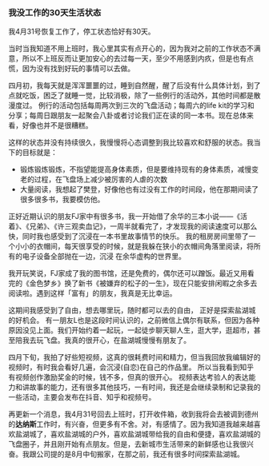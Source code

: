 ### 我没工作的30天生活状态

我4月31号恢复工作了，停工状态恰好有30天。

当时当我知道不用上班时，我心里其实有点开心的，因为我对之前的工作状态不满意，所以不上班反而让更加安心的去过每一天，至少不用感到内疚，但是也有点慌，因为没有找到好玩的事情可以去做。 

四月初，我每天就是浑浑噩噩的过，睡到自然醒，醒了后没有什么具体计划，到了点就吃饭，困乏了就睡一觉，比较消极，除了一些例行的活动外，其他时间都是散漫度过。 例行的活动包括每周两次到三次的飞盘活动；每周六的life kit的学习和分享；每周日跟朋友一起聚会八卦或者讨论我们正在读的同一本书。现在总体来看，好像也并不是很糟糕。 

这样的状态并没有持续很久，我慢慢将心态调整到我比较喜欢和舒服的状态。我当下的目标就是：
* 锻炼锻炼锻炼，不指望能提高身体素质，但是要维持现有的身体素质，减慢变老的过程，在飞盘场上减少被厉害的人虐的次数
* 大量阅读，我想起了樊登，好像他也有过没有工作的时间段，他在那期间读了很多很多书，我要模仿他。 

正好近期认识的朋友FJ家中有很多书，我一开始借了余华的三本小说——《活着》、《兄弟》、《许三观卖血记》，一周半就看完了，才发现我的阅读速度可以那么快，同时我也感受到了沉浸在一本书里故事情节的快乐。 我的租房房间里带了一个小小的衣帽间，每天很享受的时候，就是我躲在狭小的衣帽间角落里阅读，将所有的电子设备全部抛在一边，沉浸 在余华虚构的世界里。

我开玩笑说，FJ家成了我的图书馆，还是免费的，偶尔还可以蹭饭。最近又用看完的《金色梦乡》换了新书《被嫌弃的松子的一生》，现在只能安排闲暇之余多去阅读啦。遇到这样「富有」的朋友，我真是无比幸运。

这期间我感受到了自由，想去哪里玩，随时都可以去的自由， 正好是探索盐湖城的好机会。 有一朋友L也是这段时间认识的，之前微信上偶尔有联系，但因为各种原因没见上面。我们开始约着一起玩，一起徒步聊天聊人生，逛大学，逛超市，甚至陪我去玩飞盘。我真的很开心，在盐湖城慢慢有朋友了。 

四月下旬，我拍了好些短视频，这真的很耗费时间和精力，但当我回放我编辑好的视频时，有时我会看好几遍，会沉浸(自恋)在自己的作品里。 所以当我看到知乎有视频创作激励奖金的时候，钱不多，但真的很开心。 视频表达考验人的表达能力和讲故事的能力，还有很多其他技巧，一有时间，我还是会继续录制和记录我的一些活动，主要会发布在抖音、知乎和视频号。

再更新一个消息，我4月31号回去上班时，打开收件箱，收到我将会去被调到德州的**达纳斯**工作时，有兴奋，但更多有不舍。对，有感情了。因为我知道我越来越喜欢盐湖城了，喜欢盐湖城的户外，喜欢盐湖城带给我的自由和便捷，喜欢盐湖城的飞盘圈子，并且刚开始有点朋友。但是，去新城市生活带来的新鲜感也让我很兴奋。我跟公司提的是8月中旬搬家，在那之前，我还有很多时间探索盐湖城。 


